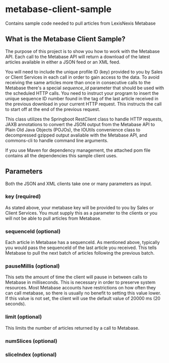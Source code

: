 # metabase-client-sample
Contains sample code needed to pull articles from LexisNexis Metabase

## What is the Metabase Client Sample?

The purpose of this project is to show you how to work with the Metabase API. Each call to the Metabase API will return a download of the latest articles available in either a JSON feed or an XML feed.

You will need to include the unique profile ID (key) provided to you by Sales or Client Services in each call in order to gain access to the data. To avoid receiving the same articles more than once in consecutive calls to the Metabase there's a special <i>sequence_id</i> parameter that should be used with the scheduled HTTP calls. You need to instruct your program to insert the unique sequence ID number found in the <sequenceId> tag of the last article received in the previous download in your current HTTP request. This instructs the call to start off at the end of the previous request.

This class utilizes the Springboot RestClient class to handle HTTP requests, JAXB annotations to convert the JSON output from the Metabase API to Plain Old Java Objects (POJOs), the IOUtils convenience class to decompressed gzipped output avaliable with the Metabase API, and commons-cli to handle command line arguments. 

If you use Maven for dependency management, the attached pom file contains all the dependencies this sample client uses.

## Parameters

Both the JSON and XML clients take one or many parameters as input.

### key (required)

As stated above, your metabase key will be provided to you by Sales or Client Services. You must supply this as a parameter to the clients or you will not be able to pull articles from Metabase.

### sequenceId (optional)

Each article in Metabase has a sequenceId. As mentioned above, typically you would pass the sequenceId of the last article you received. This tells Metabase to pull the next batch of articles following the previous batch.

### pauseMillis (optional)

This sets the amount of time the client will pause in between calls to Metabase in milliseconds. This is necessary in order to preserve system resources. Most Metabase accounts have restrictions on how often they can call metabase, so there is usually no benefit to setting this value lower. If this value is not set, the client will use the default value of 20000 ms (20 seconds).

### limit (optional)

This limits the number of articles returned by a call to Metabase.

### numSlices (optional)

### sliceIndex (optional)
